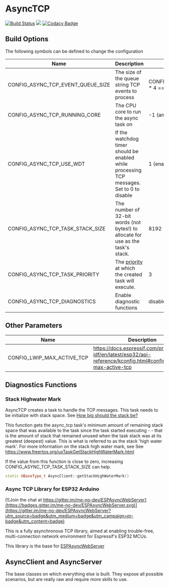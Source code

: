 # AsyncTCP 
[![Build Status](https://travis-ci.org/me-no-dev/AsyncTCP.svg?branch=master)](https://travis-ci.org/me-no-dev/AsyncTCP) ![](https://github.com/me-no-dev/AsyncTCP/workflows/Async%20TCP%20CI/badge.svg) [![Codacy Badge](https://api.codacy.com/project/badge/Grade/2f7e4d1df8b446d192cbfec6dc174d2d)](https://www.codacy.com/manual/me-no-dev/AsyncTCP?utm_source=github.com&amp;utm_medium=referral&amp;utm_content=me-no-dev/AsyncTCP&amp;utm_campaign=Badge_Grade)

## Build Options

The following symbols can be defined to change the configuration

| Name | Description | Default |
| ---- | ----------- | ------- |
| CONFIG_ASYNC_TCP_EVENT_QUEUE_SIZE | The size of the queue string TCP events to process | CONFIG_LWIP_MAX_ACTIVE_TCP * 4 == 64 |
| CONFIG_ASYNC_TCP_RUNNING_CORE | The CPU core to run the async task on | -1 (any cpu) |
| CONFIG_ASYNC_TCP_USE_WDT | If the watchdog timer should be enabled while processing TCP messages. Set to 0 to disable | 1 (enabled) | 
| CONFIG_ASYNC_TCP_TASK_STACK_SIZE | The number of 32-bit words (not bytes!) to allocate for use as the task's stack. | 8192 | 
| CONFIG_ASYNC_TCP_TASK_PRIORITY | The [priority](https://www.freertos.org/RTOS-task-priority.html) at which the created task will execute. | 3 |
| CONFIG_ASYNC_TCP_DIAGNOSTICS | Enable diagnostic functions | disabled |

## Other Parameters

| Name | Description | Default |
| ---- | ----------- | ------- |
| CONFIG_LWIP_MAX_ACTIVE_TCP | https://docs.espressif.com/projects/esp-idf/en/latest/esp32/api-reference/kconfig.html#config-lwip-max-active-tcp | 16 |


## Diagnostics Functions

### Stack Highwater Mark

AsyncTCP creates a task to handle the TCP messages. This task needs to be initialize
with stack space. See [How big should the stack be?](https://www.freertos.org/FAQMem.html#StackSize)

This function gets the async_tcp task's minimum amount of remaining stack space that was 
available to the task since the task started executing - - that is the amount
of stack that remained unused when the task stack was at its greatest (deepest)
value. This is what is referred to as the stack 'high water mark'. For more information
on the stack high water mark, see See https://www.freertos.org/uxTaskGetStackHighWaterMark.html

If the value from this function is close to zero, increasing CONFIG_ASYNC_TCP_TASK_STACK_SIZE can help.

```c++
static UBaseType_t AsyncClient::getStackHighWaterMark()
```

### 

### Async TCP Library for ESP32 Arduino

[![Join the chat at https://gitter.im/me-no-dev/ESPAsyncWebServer](https://badges.gitter.im/me-no-dev/ESPAsyncWebServer.svg)](https://gitter.im/me-no-dev/ESPAsyncWebServer?utm_source=badge&utm_medium=badge&utm_campaign=pr-badge&utm_content=badge)

This is a fully asynchronous TCP library, aimed at enabling trouble-free, multi-connection network environment for Espressif's ESP32 MCUs.

This library is the base for [ESPAsyncWebServer](https://github.com/me-no-dev/ESPAsyncWebServer)

## AsyncClient and AsyncServer
The base classes on which everything else is built. They expose all possible scenarios, but are really raw and require more skills to use.


